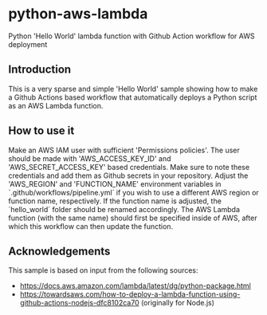 # python-aws-lambda
Python 'Hello World' lambda function with Github Action workflow for AWS deployment

## Introduction
This is a very sparse and simple 'Hello World' sample showing how to make a Github Actions based workflow that automatically deploys a Python script as an AWS Lambda function.

## How to use it
Make an AWS IAM user with sufficient 'Permissions policies'. The user should be made with 'AWS_ACCESS_KEY_ID' and 'AWS_SECRET_ACCESS_KEY' based credentials. Make sure to note these credentials and add them as Github secrets in your repository. Adjust the 'AWS_REGION' and 'FUNCTION_NAME' environment variables in ´.github/workflows/pipeline.yml´ if you wish to use a different AWS region or function name, respectively. If the function name is adjusted, the ´hello_world´ folder should be renamed accordingly. The AWS Lambda function (with the same name) should first be specified inside of AWS, after which this workflow can then update the function.

## Acknowledgements
This sample is based on input from the following sources:
- https://docs.aws.amazon.com/lambda/latest/dg/python-package.html
- https://towardsaws.com/how-to-deploy-a-lambda-function-using-github-actions-nodejs-dfc8102ca70 (originally for Node.js)
